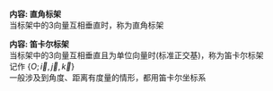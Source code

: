 **内容: 直角标架**  
当标架中的3向量互相垂直时，称为直角标架  
  
**内容: 笛卡尔标架**  
当标架中的3向量互相垂直且为单位向量时(标准正交基)，称为笛卡尔标架  
记作 $\{O;\vec i,\vec j, \vec k\}$  
一般涉及到角度、距离有度量的情形，都用笛卡尔坐标系
